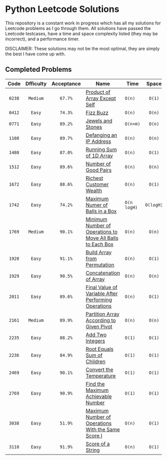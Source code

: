 # Python Leetcode Solutions
This repository is a constant work in progress which has all my solutions for Leetcode problems as I go through them. All solutions have passed the Leetcode testcases, have a time and space complexity listed (they may be incorrect), and a performance timer.  
  
DISCLAIMER: These solutions may not be the most optimal, they are simply the best I have come up with.

## Completed Problems
|  Code  | Dfficulty | Acceptance |                                                                              Name                                                                               |    Time     |   Space   |
| :---:  |   :---:   |    :---:   |                                                                              ---                                                                                |    ---      |   :---:   |
| `0238` | `Medium`  | `67.7%`    | [Product of Array Except Self](https://leetcode.com/problems/product-of-array-except-self)                                                                      | `O(n)`      | `O(1)`    |
| `0412` | `Easy`    | `74.3%`    | [Fizz Buzz](https://leetcode.com/problems/fizz-buzz)                                                                                                            | `O(n)`      | `O(n)`    |
| `0771` | `Easy`    | `89.2%`    | [Jewels and Stones](https://leetcode.com/problems/jewels-and-stones)                                                                                            | `O(n+m)`    | `O(n)`    |
| `1108` | `Easy`    | `89.7%`    | [Defanging an IP Address](https://leetcode.com/problems/defanging-an-ip-address)                                                                                | `O(n)`      | `O(n)`    |
| `1480` | `Easy`    | `87.0%`    | [Running Sum of 1D Array](https://leetcode.com/problems/running-sum-of-1d-array)                                                                                | `O(n)`      | `O(1)`    |
| `1512` | `Easy`    | `89.6%`    | [Number of Good Pairs](https://leetcode.com/problems/number-of-good-pairs)                                                                                      | `O(n)`      | `O(n)`    |
| `1672` | `Easy`    | `88.6%`    | [Richest Customer Wealth](https://leetcode.com/problems/richest-customer-wealth)                                                                                | `O(n)`      | `O(1)`    |
| `1742` | `Easy`    | `74.2%`    | [Maximum Numer of Balls in a Box](https://leetcode.com/problems/maximum-number-of-balls-in-a-box)                                                               | `O(n logH)` | `O(logH)` |
| `1769` | `Medium`  | `90.1%`    | [Minimum Number of Operations to Move All Balls to Each Box](https://leetcode.com/problems/minimum-number-of-operations-to-move-all-balls-to-each-box)          | `O(n)`      | `O(n)`    |
| `1920` | `Easy`    | `91.1%`    | [Build Array from Permutation](https://leetcode.com/problems/build-array-from-permutation)                                                                      | `O(n)`      | `O(1)`    |
| `1929` | `Easy`    | `90.5%`    | [Concatenation of Array](https://leetcode.com/problems/concatenation-of-array)                                                                                  | `O(n)`      | `O(n)`    |
| `2011` | `Easy`    | `89.6%`    | [Final Value of Variable After Performing Operations](https://leetcode.com/problems/final-value-of-variable-after-performing-operations)                        | `O(n)`      | `O(1)`    |
| `2161` | `Medium`  | `89.9%`    | [Partition Array According to Given Pivot](https://leetcode.com/problems/partition-array-according-to-given-pivot)                                              | `O(n)`      | `O(n)`    |
| `2235` | `Easy`    | `88.2%`    | [Add Two Integers](https://leetcode.com/problems/add-two-integers)                                                                                              | `O(1)`      | `O(1)`    |
| `2236` | `Easy`    | `84.9%`    | [Root Equals Sum of Children](https://leetcode.com/problems/root-equals-sum-of-children)                                                                        | `O(1)`      | `O(1)`    |
| `2469` | `Easy`    | `90.1%`    | [Convert the Temperature](https://leetcode.com/problems/convert-the-temperature)                                                                                | `O(1)`      | `O(1)`    |
| `2769` | `Easy`    | `90.9%`    | [Find the Maximum Achievable Number](https://leetcode.com/problems/find-the-maximum-achievable-number)                                                          | `O(1)`      | `O(1)`    |
| `3038` | `Easy`    | `51.9%`    | [Maximum Number of Operations With the Same Score I](https://leetcode.com/problems/maximum-number-of-operations-with-the-same-score-i)                          | `O(n)`      | `O(1)`    |
| `3110` | `Easy`    | `91.9%`    | [Score of a String](https://leetcode.com/problems/score-of-a-string)                                                                                            | `O(n)`      | `O(1)`    |
